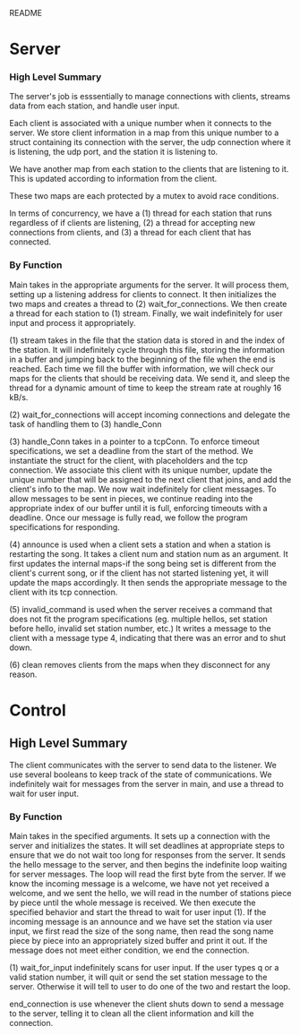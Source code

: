 README

# Server

### High Level Summary
The server's job is esssentially to manage connections with clients, streams data from each station, and handle user input. 

Each client is associated with a unique number when it connects to the server. We store client information in a map from this unique number to a struct containing its connection with the server, the udp connection where it is listening, the udp port, and the station it is listening to. 

We have another map from each station to the clients that are listening to it. This is updated according to information from the client. 

These two maps are each protected by a mutex to avoid race conditions. 

In terms of concurrency, we have a (1) thread for each station that runs regardless of if clients are listening, (2) a thread for accepting new connections from clients, and (3) a thread for each client that has connected.  

### By Function
Main takes in the appropriate arguments for the server. It will process them, setting up a listening address for clients to connect. It then initializes the two maps and creates a thread to (2) wait_for_connections. We then create a thread for each station to (1) stream. Finally, we wait indefinitely for user input and process it appropriately. 

(1) stream takes in the file that the station data is stored in and the index of the station. It will indefinitely cycle through this file, storing the information in a buffer and jumping back to the beginning of the file when the end is reached. Each time we fill the buffer with information, we will check our maps for the clients that should be receiving data. We send it, and sleep the thread for a dynamic amount of time to keep the stream rate at roughly 16 kB/s. 

(2) wait_for_connections will accept incoming connections and delegate the task of handling them to (3) handle_Conn

(3) handle_Conn takes in a pointer to a tcpConn. To enforce timeout specifications, we set a deadline from the start of the method. We instantiate the struct for the client, with placeholders and the tcp connection. We associate this client with its unique number, update the unique number that will be assigned to the next client that joins, and add the client's info to the map. We now wait indefinitely for client messages. To allow messages to be sent in pieces, we continue reading into the appropriate index of our buffer until it is full, enforcing timeouts with a deadline. Once our message is fully read, we follow the program specifications for responding. 

(4) announce is used when a client sets a station and when a station is restarting the song. It takes a client num and station num as an argument. It first updates the internal maps-if the song being set is different from the client's current song, or if the client has not started listening yet, it will update the maps accordingly. It then sends the appropriate message to the client with its tcp connection. 

(5) invalid_command is used when the server receives a command that does not fit the program specifications (eg. multiple hellos, set station before hello, invalid set station number, etc.) It writes a message to the client with a message type 4, indicating that there was an error and to shut down. 

(6) clean removes clients from the maps when they disconnect for any reason. 

# Control

## High Level Summary 
The client communicates with the server to send data to the listener. We use several booleans to keep track of the state of communications. We indefinitely wait for messages from the server in main, and use a thread to wait for user input. 

### By Function
Main takes in the specified arguments. It sets up a connection with the server and initializes the states. It will set deadlines at appropriate steps to ensure that we do not wait too long for responses from the server. It sends the hello message to the server, and then begins the indefinite loop waiting for server messages. The loop will read the first byte from the server. If we know the incoming message is a welcome, we have not yet received a welcome, and we sent the hello, we will read in the number of stations piece by piece until the whole message is received. We then execute the specified behavior and start the thread to wait for user input (1). If the incoming message is an announce and we have set the station via user input, we first read the size of the song name, then read the song name piece by piece into an appropriately sized buffer and print it out. If the message does not meet either condition, we end the connection. 

(1) wait_for_input indefinitely scans for user input. If the user types q or a valid station number, it will quit or send the set station message to the server. Otherwise it will tell to user to do one of the two and restart the loop. 

end_connection is use whenever the client shuts down to send a message to the server, telling it to clean all the client information and kill the connection. 

